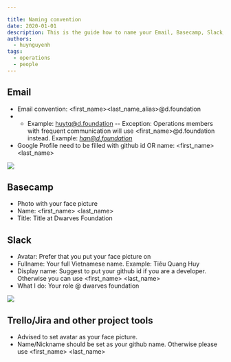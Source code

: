 ```yaml
---

title: Naming convention
date: 2020-01-01
description: This is the guide how to name your Email, Basecamp, Slack, Trello username.
authors:
  - huynguyenh
tags:
  - operations
  - people
---
```


## Email

- Email convention: <first_name><last_name_alias>@d.foundation
- - Example: <huytq@d.foundation>
-- Exception: Operations members with frequent communication will use <first_name>@d.foundation instead. Example: *<han@d.foundation>*
- Google Profile need to be filled with github id OR name: <first_name> <last_name>

![](naming-convention_email-naming.webp)

## Basecamp

- Photo with your face picture
- Name: <first_name> <last_name>
- Title: Title at Dwarves Foundation

## Slack

- Avatar: Prefer that you put your face picture on
- Fullname: Your full Vietnamese name. Example: Tiêu Quang Huy
- Display name: Suggest to put your github id if you are a developer. Otherwise you can use <first_name> <last_name>
- What I do: Your role @ dwarves foundation

![](naming-convention_slack-naming.webp)

## Trello/Jira and other project tools

- Advised to set avatar as your face picture.
- Name/Nickname should be set as your github name. Otherwise please use <first_name> <last_name>

